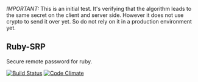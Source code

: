 *IMPORTANT:* This is an initial test. It's verifying that the algorithm leads to the same secret on the client and server side. However it does not use crypto to send it over yet. So do not rely on it in a production environment yet.

## Ruby-SRP

Secure remote password for ruby.

[![Build Status](https://secure.travis-ci.org/leapcode/ruby_srp.png?branch=master)](http://travis-ci.org/leapcode/ruby_srp) [![Code Climate](https://codeclimate.com/badge.png)](https://codeclimate.com/github/leapcode/ruby_srp)
